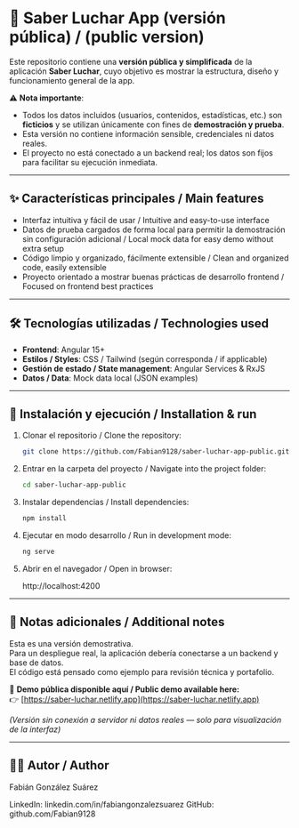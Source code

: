 # 📌 Saber Luchar App (versión pública) / (public version)

Este repositorio contiene una **versión pública y simplificada** de la aplicación **Saber Luchar**, cuyo objetivo es mostrar la estructura, diseño y funcionamiento general de la app.

⚠️ **Nota importante**:
- Todos los datos incluidos (usuarios, contenidos, estadísticas, etc.) son **ficticios** y se utilizan únicamente con fines de **demostración y prueba**.
- Esta versión no contiene información sensible, credenciales ni datos reales.
- El proyecto no está conectado a un backend real; los datos son fijos para facilitar su ejecución inmediata.

---

## ✨ Características principales / Main features

- Interfaz intuitiva y fácil de usar / Intuitive and easy-to-use interface
- Datos de prueba cargados de forma local para permitir la demostración sin configuración adicional / Local mock data for easy demo without extra setup
- Código limpio y organizado, fácilmente extensible / Clean and organized code, easily extensible
- Proyecto orientado a mostrar buenas prácticas de desarrollo frontend / Focused on frontend best practices

---

## 🛠️ Tecnologías utilizadas / Technologies used

- **Frontend**: Angular 15+
- **Estilos / Styles**: CSS / Tailwind (según corresponda / if applicable)
- **Gestión de estado / State management**: Angular Services & RxJS
- **Datos / Data**: Mock data local (JSON examples)

---

## 🚀 Instalación y ejecución / Installation & run

1. Clonar el repositorio / Clone the repository:
   ```bash
   git clone https://github.com/Fabian9128/saber-luchar-app-public.git

2. Entrar en la carpeta del proyecto / Navigate into the project folder:
   ```bash
   cd saber-luchar-app-public

3. Instalar dependencias / Install dependencies:
   ```bash
   npm install

4. Ejecutar en modo desarrollo / Run in development mode:
   ```bash
   ng serve

5. Abrir en el navegador / Open in browser:

   http://localhost:4200

---

## 📖 Notas adicionales / Additional notes

Esta es una versión demostrativa.  
Para un despliegue real, la aplicación debería conectarse a un backend y base de datos.  
El código está pensado como ejemplo para revisión técnica y portafolio.

🔗 **Demo pública disponible aquí / Public demo available here:**  
👉 [https://saber-luchar.netlify.app](https://saber-luchar.netlify.app)

*(Versión sin conexión a servidor ni datos reales — solo para visualización de la interfaz)*

---

## 👨‍💻 Autor / Author

Fabián González Suárez

LinkedIn: linkedin.com/in/fabiangonzalezsuarez
GitHub: github.com/Fabian9128
